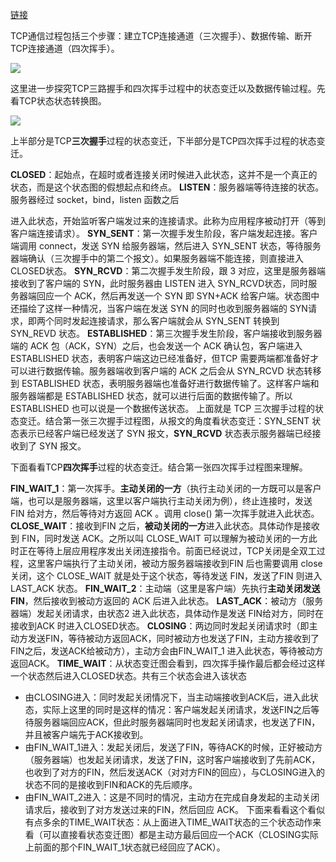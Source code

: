 [链接](https://blog.csdn.net/wenqian1991/article/details/40110703?depth_1-utm_source=distribute.pc_relevant.none-task&utm_source=distribute.pc_relevant.none-task)

TCP通信过程包括三个步骤：建立TCP连接通道（三次握手）、数据传输、断开TCP连接通道（四次挥手）。

![](https://img-blog.csdn.net/20141015155713390)         

这里进一步探究TCP三路握手和四次挥手过程中的状态变迁以及数据传输过程。先看TCP状态状态转换图。

![](https://img-blog.csdn.net/20160423144456154)                                                            

上半部分是TCP**三次握手**过程的状态变迁，下半部分是TCP四次挥手过程的状态变迁。

**CLOSED**：起始点，在超时或者连接关闭时候进入此状态，这并不是一个真正的状态，而是这个状态图的假想起点和终点。
**LISTEN**：服务器端等待连接的状态。服务器经过 socket，bind，listen 函数之后

进入此状态，开始监听客户端发过来的连接请求。此称为应用程序被动打开（等到客户端连接请求）。
**SYN_SENT**：第一次握手发生阶段，客户端发起连接。客户端调用 connect，发送 SYN 给服务器端，然后进入 SYN_SENT 状态，等待服务器端确认（三次握手中的第二个报文）。如果服务器端不能连接，则直接进入CLOSED状态。
**SYN_RCVD**：第二次握手发生阶段，跟 3 对应，这里是服务器端接收到了客户端的 SYN，此时服务器由 LISTEN 进入 SYN_RCVD状态，同时服务器端回应一个 ACK，然后再发送一个 SYN 即 SYN+ACK 给客户端。状态图中还描绘了这样一种情况，当客户端在发送 SYN 的同时也收到服务器端的 SYN请求，即两个同时发起连接请求，那么客户端就会从 SYN_SENT 转换到 SYN_REVD 状态。
**ESTABLISHED**：第三次握手发生阶段，客户端接收到服务器端的 ACK 包（ACK，SYN）之后，也会发送一个 ACK 确认包，客户端进入 ESTABLISHED 状态，表明客户端这边已经准备好，但TCP 需要两端都准备好才可以进行数据传输。服务器端收到客户端的 ACK 之后会从 SYN_RCVD 状态转移到 ESTABLISHED 状态，表明服务器端也准备好进行数据传输了。这样客户端和服务器端都是 ESTABLISHED 状态，就可以进行后面的数据传输了。所以 ESTABLISHED 也可以说是一个数据传送状态。
上面就是 TCP 三次握手过程的状态变迁。结合第一张三次握手过程图，从报文的角度看状态变迁：SYN_SENT 状态表示已经客户端已经发送了 SYN 报文，**SYN_RCVD** 状态表示服务器端已经接收到了 SYN 报文。



下面看看TCP**四次挥手**过程的状态变迁。结合第一张四次挥手过程图来理解。

**FIN_WAIT_1**：第一次挥手。**主动关闭的一方**（执行主动关闭的一方既可以是客户端，也可以是服务器端，这里以客户端执行主动关闭为例），终止连接时，发送 FIN 给对方，然后等待对方返回 ACK 。调用 close() 第一次挥手就进入此状态。
**CLOSE_WAIT**：接收到FIN 之后，**被动关闭的一方**进入此状态。具体动作是接收到 FIN，同时发送 ACK。之所以叫 CLOSE_WAIT 可以理解为被动关闭的一方此时正在等待上层应用程序发出关闭连接指令。前面已经说过，TCP关闭是全双工过程，这里客户端执行了主动关闭，被动方服务器端接收到FIN 后也需要调用 close 关闭，这个 CLOSE_WAIT 就是处于这个状态，等待发送 FIN，发送了FIN 则进入 LAST_ACK 状态。
**FIN_WAIT_2**：主动端（这里是客户端）先执行**主动关闭发送FIN**，然后接收到被动方返回的 ACK 后进入此状态。
**LAST_ACK**：被动方（服务器端）发起关闭请求，由状态2 进入此状态，具体动作是发送 FIN给对方，同时在接收到ACK 时进入CLOSED状态。
**CLOSING**：两边同时发起关闭请求时（即主动方发送FIN，等待被动方返回ACK，同时被动方也发送了FIN，主动方接收到了FIN之后，发送ACK给被动方），主动方会由FIN_WAIT_1 进入此状态，等待被动方返回ACK。
**TIME_WAIT**：从状态变迁图会看到，四次挥手操作最后都会经过这样一个状态然后进入CLOSED状态。共有三个状态会进入该状态

- 由CLOSING进入：同时发起关闭情况下，当主动端接收到ACK后，进入此状态，实际上这里的同时是这样的情况：客户端发起关闭请求，发送FIN之后等待服务器端回应ACK，但此时服务器端同时也发起关闭请求，也发送了FIN，并且被客户端先于ACK接收到。
- 由FIN_WAIT_1进入：发起关闭后，发送了FIN，等待ACK的时候，正好被动方（服务器端）也发起关闭请求，发送了FIN，这时客户端接收到了先前ACK，也收到了对方的FIN，然后发送ACK（对对方FIN的回应），与CLOSING进入的状态不同的是接收到FIN和ACK的先后顺序。
- 由FIN_WAIT_2进入：这是不同时的情况，主动方在完成自身发起的主动关闭请求后，接收到了对方发送过来的FIN，然后回应 ACK。
  下面来看看这个看似有点多余的TIME_WAIT状态：从上面进入TIME_WAIT状态的三个状态动作来看（可以直接看状态变迁图）都是主动方最后回应一个ACK（CLOSING实际上前面的那个FIN_WAIT_1状态就已经回应了ACK）。
